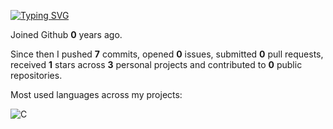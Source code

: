 [![Typing SVG](https://readme-typing-svg.demolab.com?font=source+code+pro&size=25&duration=2500&pause=500&color=4EF702&multiline=true&width=435&height=100&lines=hello+there%2C+i'm+shivam;cse+freshie+%40+kiit)]()

Joined Github **0** years ago.

Since then I pushed **7** commits, opened **0** issues, submitted **0** pull requests, received **1** stars across **3** personal projects and contributed to **0** public repositories.

Most used languages across my projects:

![C](https://img.shields.io/static/v1?style=flat-square&label=%E2%A0%80&color=555&labelColor=%23555555&message=C%EF%B8%B1100%25)

